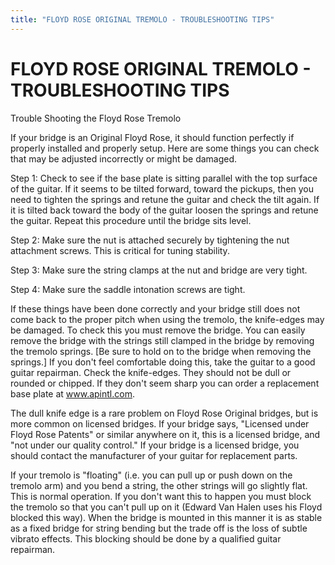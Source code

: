 ```yaml
---
title: "FLOYD ROSE ORIGINAL TREMOLO - TROUBLESHOOTING TIPS"
---
```

# FLOYD ROSE ORIGINAL TREMOLO - TROUBLESHOOTING TIPS

Trouble Shooting the Floyd Rose Tremolo

If your bridge is an Original Floyd Rose, it should function perfectly if properly installed and properly setup. Here are some things you can check that may be adjusted incorrectly or might be damaged.

Step 1:
Check to see if the base plate is sitting parallel with the top surface of the guitar. If it seems to be tilted forward, toward the pickups, then you need to tighten the springs and retune the guitar and check the tilt again. If it is tilted back toward the body of the guitar loosen the springs and retune the guitar. Repeat this procedure until the bridge sits level.

Step 2:
Make sure the nut is attached securely by tightening the nut attachment screws. This is critical for tuning stability.

Step 3:
Make sure the string clamps at the nut and bridge are very tight.

Step 4:
Make sure the saddle intonation screws are tight.

If these things have been done correctly and your bridge still does not come back to the proper pitch when using the tremolo, the knife-edges may be damaged. To check this you must remove the bridge. You can easily remove the bridge with the strings still clamped in the bridge by removing the tremolo springs. [Be sure to hold on to the bridge when removing the springs.] If you don't feel comfortable doing this, take the guitar to a good guitar repairman. Check the knife-edges. They should not be dull or rounded or chipped. If they don't seem sharp you can order a replacement base plate at www.apintl.com.

The dull knife edge is a rare problem on Floyd Rose Original bridges, but is more common on
licensed bridges. If your bridge says, "Licensed under Floyd Rose Patents" or similar anywhere on it, this is a
licensed bridge, and "not under our quality control." If your bridge is a licensed bridge, you should contact the manufacturer of your guitar for replacement parts.

If your tremolo is "floating" (i.e. you can pull up or push down on the tremolo arm) and you bend a string, the other strings will go slightly flat. This is normal operation. If you don't want this to happen you must block the tremolo so that you can't pull up on it (Edward Van Halen uses his Floyd blocked this way). When the bridge is mounted in this manner it is as stable as a fixed bridge for string bending but the trade off is the loss of subtle vibrato effects. This blocking should be done by a qualified guitar repairman.



